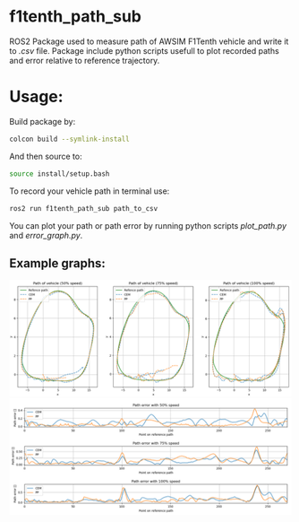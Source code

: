 # f1tenth_path_sub
ROS2 Package used to measure path of AWSIM F1Tenth vehicle and write it to *.csv* file. Package include python scripts usefull to plot recorded paths and error relative to reference trajectory.

# Usage:
Build package by:
```bash
colcon build --symlink-install
```
And then source to:
```bash
source install/setup.bash
```

To record your vehicle path in terminal use:
```bash
ros2 run f1tenth_path_sub path_to_csv
```
You can plot your path or path error by running python scripts *plot_path.py* and *error_graph.py*.

## Example graphs:
![path_graph](./resource/plot_path.png)
![error_graph](./resource/path_error.png)
